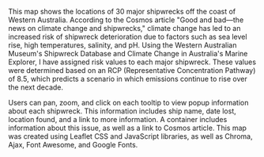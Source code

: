 This map shows the locations of 30 major shipwrecks off the coast of Western Australia. According to the Cosmos article "Good and bad—the news on climate change and shipwrecks," climate change has led to an increased risk of shipwreck deterioration due to factors such as sea level rise, high temperatures, salinity, and pH. Using the Western Australian Museum's Shipwreck Database and Climate Change in Australia's Marine Explorer, I have assigned risk values to each major shipwreck. These values were determined based on an RCP (Representative Concentration Pathway) of 8.5, which predicts a scenario in which emissions continue to rise over the next decade. 

Users can pan, zoom, and click on each tooltip to view popup information about each shipwreck. This information includes ship name, date lost, location found, and a link to more information. A container includes information about this issue, as well as a link to Cosmos article. This map was created using Leaflet CSS and JavaScript libraries, as well as Chroma, Ajax, Font Awesome, and Google Fonts. 